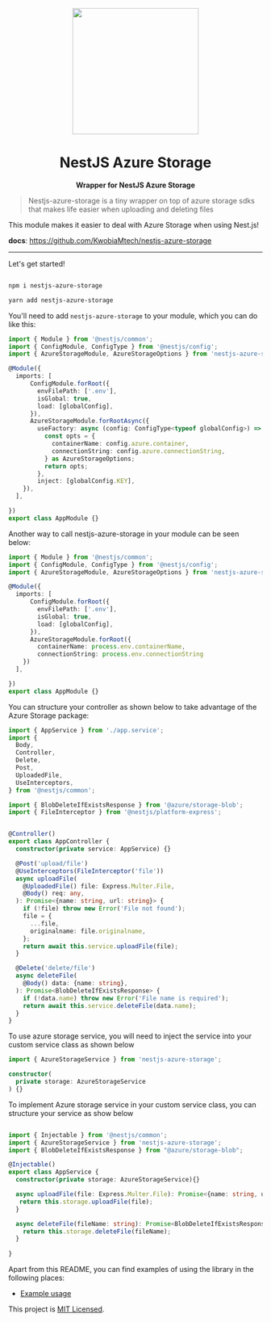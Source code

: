 <p align="center">
  <img
    src="https://intellipaat.com/blog/wp-content/uploads/2019/06/Graphics-01.jpg"
    width="250"
  />
</p>

<h1 align="center">NestJS Azure Storage</h1>

<p align="center">
  <strong>Wrapper for NestJS Azure Storage</strong>
</p>



> Nestjs-azure-storage is a tiny wrapper on top of azure storage sdks that makes life easier when uploading and deleting files

This module makes it easier to deal with Azure Storage  when using Nest.js!

**docs**: https://github.com/KwobiaMtech/nestjs-azure-storage

---

Let's get started!

```sh

npm i nestjs-azure-storage

yarn add nestjs-azure-storage
```

You'll need to add `nestjs-azure-storage` to your module,
which you can do like this:

```typescript
import { Module } from '@nestjs/common';
import { ConfigModule, ConfigType } from '@nestjs/config';
import { AzureStorageModule, AzureStorageOptions } from 'nestjs-azure-storage';

@Module({
  imports: [
      ConfigModule.forRoot({
        envFilePath: ['.env'],
        isGlobal: true,
        load: [globalConfig],
      }),
      AzureStorageModule.forRootAsync({
        useFactory: async (config: ConfigType<typeof globalConfig>) => {
          const opts = {
            containerName: config.azure.container,
            connectionString: config.azure.connectionString,
          } as AzureStorageOptions;
          return opts;
        },
        inject: [globalConfig.KEY],
    }),
  ],

})
export class AppModule {}
```

Another way to call  nestjs-azure-storage in your module can be seen below:

```typescript
import { Module } from '@nestjs/common';
import { ConfigModule, ConfigType } from '@nestjs/config';
import { AzureStorageModule, AzureStorageOptions } from 'nestjs-azure-storage';

@Module({
  imports: [
      ConfigModule.forRoot({
        envFilePath: ['.env'],
        isGlobal: true,
        load: [globalConfig],
      }),
      AzureStorageModule.forRoot({
        containerName: process.env.containerName,
        connectionString: process.env.connectionString
    })
  ],

})
export class AppModule {}
```

You can structure your controller as shown below to take advantage of the Azure Storage package:

```typescript
import { AppService } from './app.service';
import {
  Body,
  Controller,
  Delete,
  Post,
  UploadedFile,
  UseInterceptors,
} from '@nestjs/common';

import { BlobDeleteIfExistsResponse } from '@azure/storage-blob';
import { FileInterceptor } from '@nestjs/platform-express';


@Controller()
export class AppController {
  constructor(private service: AppService) {}

  @Post('upload/file')
  @UseInterceptors(FileInterceptor('file'))
  async uploadFile(
    @UploadedFile() file: Express.Multer.File,
    @Body() req: any,
  ): Promise<{name: string, url: string}> {
    if (!file) throw new Error('File not found');
    file = {
      ...file,
      originalname: file.originalname,
    };
    return await this.service.uploadFile(file);
  }

  @Delete('delete/file')
  async deleteFile(
    @Body() data: {name: string},
  ): Promise<BlobDeleteIfExistsResponse> {
    if (!data.name) throw new Error('File name is required');
    return await this.service.deleteFile(data.name);
  }
}

```


To use azure storage service, you will need to inject the service into your custom service class as shown below 

```typescript
import { AzureStorageService } from 'nestjs-azure-storage';

constructor(
  private storage: AzureStorageService
) {}

```


To implement Azure storage service in your custom service class, you can structure your service as show below

```typescript

import { Injectable } from '@nestjs/common';
import { AzureStorageService } from 'nestjs-azure-storage';
import { BlobDeleteIfExistsResponse } from "@azure/storage-blob";

@Injectable()
export class AppService {
  constructor(private storage: AzureStorageService){}

  async uploadFile(file: Express.Multer.File): Promise<{name: string, url: string}> {
   return this.storage.uploadFile(file);
  }

  async deleteFile(fileName: string): Promise<BlobDeleteIfExistsResponse> {
    return this.storage.deleteFile(fileName);
  }
  
}

```


Apart from this README, you can find examples of using the library in the following places:

- [Example usage][]

[example usage]:  https://github.com/KwobiaMtech/nestjs-azure-storage/tree/main/example/src



This project is [MIT Licensed](LICENSE).
